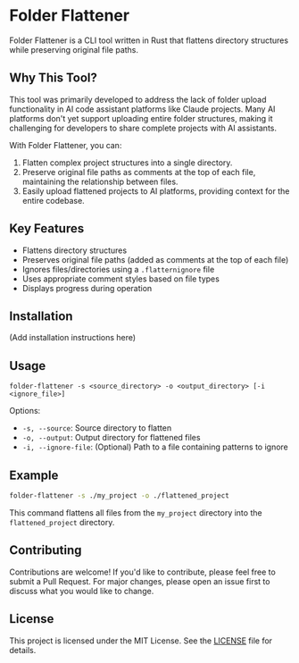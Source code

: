 # Folder Flattener

Folder Flattener is a CLI tool written in Rust that flattens directory structures while preserving original file paths.

## Why This Tool?

This tool was primarily developed to address the lack of folder upload functionality in AI code assistant platforms like Claude projects. Many AI platforms don't yet support uploading entire folder structures, making it challenging for developers to share complete projects with AI assistants.

With Folder Flattener, you can:
1. Flatten complex project structures into a single directory.
2. Preserve original file paths as comments at the top of each file, maintaining the relationship between files.
3. Easily upload flattened projects to AI platforms, providing context for the entire codebase.

## Key Features

- Flattens directory structures
- Preserves original file paths (added as comments at the top of each file)
- Ignores files/directories using a `.flatternignore` file
- Uses appropriate comment styles based on file types
- Displays progress during operation

## Installation

(Add installation instructions here)

## Usage

```
folder-flattener -s <source_directory> -o <output_directory> [-i <ignore_file>]
```

Options:
- `-s, --source`: Source directory to flatten
- `-o, --output`: Output directory for flattened files
- `-i, --ignore-file`: (Optional) Path to a file containing patterns to ignore

## Example

```bash
folder-flattener -s ./my_project -o ./flattened_project
```

This command flattens all files from the `my_project` directory into the `flattened_project` directory.

## Contributing

Contributions are welcome! If you'd like to contribute, please feel free to submit a Pull Request. For major changes, please open an issue first to discuss what you would like to change.

## License

This project is licensed under the MIT License. See the [LICENSE](LICENSE) file for details.